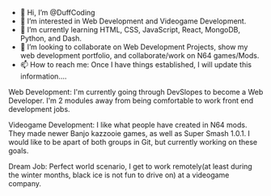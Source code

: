 - 👋 Hi, I’m @DuffCoding
- 👀 I’m interested in Web Development and Videogame Development.
- 🌱 I’m currently learning HTML, CSS, JavaScript, React, MongoDB, Python, and Dash.
- 💞️ I’m looking to collaborate on Web Development Projects, show my web development portfolio, and collaborate/work on N64 games/Mods.
- 📫 How to reach me: Once I have things established, I will update this information....

Web Development: I'm currently going through DevSlopes to become a Web Developer. I'm 2 modules away from being comfortable to work front end development jobs.

Videogame Development: I like what people have created in N64 mods. They made newer Banjo kazzooie games, as well as Super Smash 1.0.1. I would like to be apart of both groups in Git, but currently working on these goals.

Dream Job: Perfect world scenario, I get to work remotely(at least during the winter months, black ice is not fun to drive on) at a videogame company.
